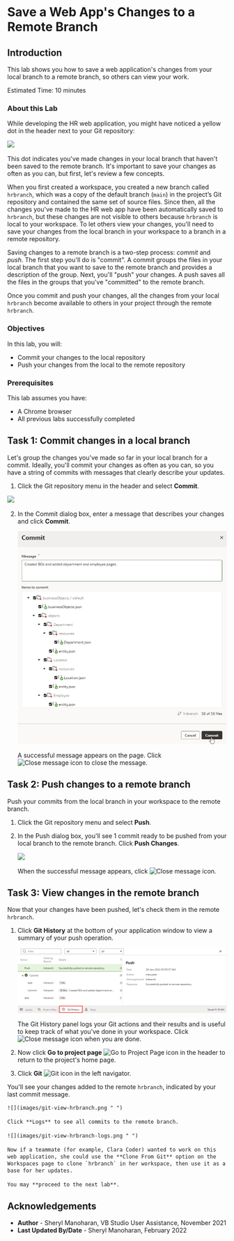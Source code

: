 # Save a Web App's Changes to a Remote Branch

## Introduction

This lab shows you how to save a web application's changes from your local branch to a remote branch, so others can view your work.

Estimated Time: 10 minutes

### About this Lab
While developing the HR web application, you might have noticed a yellow dot in the header next to your Git repository:

![](images/git-changes-badge.png)

This dot indicates you've made changes in your local branch that haven't been saved to the remote branch. It's important to save your changes as often as you can, but first, let's review a few concepts.

When you first created a workspace, you created a new branch called `hrbranch`, which was a copy of the default branch (`main`) in the project’s Git repository and contained the same set of source files. Since then, all the changes you've made to the HR web app have been automatically saved to `hrbranch`, but these changes are not visible to others because `hrbranch` is local to your workspace. To let others view your changes, you'll need to save your changes from the local branch in your workspace to a branch in a remote repository.

Saving changes to a remote branch is a two-step process: _commit_ and _push_. The first step you'll do is "commit". A commit groups the files in your local branch that you want to save to the remote branch and provides a description of the group. Next, you'll "push" your changes. A push saves all the files in the groups that you've "committed" to the remote branch.

Once you commit and push your changes, all the changes from your local `hrbranch` become available to others in your project through the remote `hrbranch`.

### Objectives
In this lab, you will:
* Commit your changes to the local repository
* Push your changes from the local to the remote repository

### Prerequisites

This lab assumes you have:
* A Chrome browser
* All previous labs successfully completed

## Task 1: Commit changes in a local branch
Let's group the changes you've made so far in your local branch for a commit. Ideally, you'll commit your changes as often as you can, so you have a string of commits with messages that clearly describe your updates.

1. Click the Git repository menu in the header and select **Commit**.

  ![](images/commit-menu.png " ")

2. In the Commit dialog box, enter a message that describes your changes and click **Commit**.

    ![](images/commit.png " ")

    A successful message appears on the page. Click ![Close message icon](images/x-icon.png) to close the message.

## Task 2: Push changes to a remote branch

Push your commits from the local branch in your workspace to the remote branch.

1.  Click the Git repository menu and select **Push**.
2.  In the Push dialog box, you'll see 1 commit ready to be pushed from your local branch to the remote branch. Click **Push Changes**.

    ![](images/push-changes.png " ")

    When the successful message appears, click ![Close message icon](images/x-icon.png).

## Task 3: View changes in the remote branch

Now that your changes have been pushed, let's check them in the remote `hrbranch`.

1. Click **Git History** at the bottom of your application window to view a summary of your push operation.

   ![](images/git-history.png " ")

   The Git History panel logs your Git actions and their results and is useful to keep track of what you've done in your workspace. Click ![Close message icon](images/x-icon.png) when you are done.

2.  Now click **Go to project page** ![Go to Project Page icon](images/go-to-project-home-icon.png) in the header to return to the project's home page.

3.  Click **Git** ![Git icon](images/git-icon.png) in the left navigator.

   You'll see your changes added to the remote `hrbranch`, indicated by your last commit message.

    ![](images/git-view-hrbranch.png " ")

    Click **Logs** to see all commits to the remote branch.

    ![](images/git-view-hrbranch-logs.png " ")

    Now if a teammate (for example, Clara Coder) wanted to work on this web application, she could use the **Clone From Git** option on the Workspaces page to clone `hrbranch` in her workspace, then use it as a base for her updates.

    You may **proceed to the next lab**.

## Acknowledgements
* **Author** - Sheryl Manoharan, VB Studio User Assistance, November 2021
* **Last Updated By/Date** - Sheryl Manoharan, February 2022
